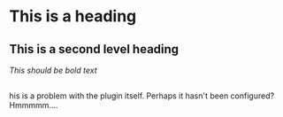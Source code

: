 # This is a heading
## This is a second level heading

*This should be bold text*
##
his is a problem with the plugin itself. Perhaps it hasn't been configured? Hmmmmm....
